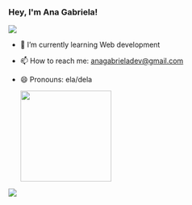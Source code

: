 ### Hey, I'm Ana Gabriela!
  <img src="https://user-images.githubusercontent.com/72721343/136669554-0f29b2df-f687-4105-bd5b-ccb467440115.gif">

- 🌱 I’m currently learning Web development
- 📫 How to reach me: anagabrieladev@gmail.com
- 😄 Pronouns: ela/dela



  <a href="https://github.com/AnaGabrielaDev">
  <img height="180em" src="https://github-readme-stats.vercel.app/api?username=AnaGabrielaDev&show_icons=true&theme=nightowl&include_all_commits=true&count_private=true"?>
  
</div>

<div>
  <a href="https://www.linkedin.com/in/anagabrieladasilvab/" target="_blank"><img src="https://img.shields.io/badge/LinkedIn-0077B5?style=for-the-badge&logo=linkedin&logoColor=white" target="_blank"</a>

</div>
